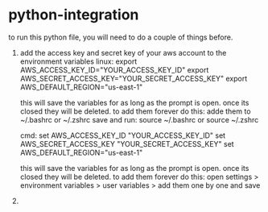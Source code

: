 # python-integration

to run this python file, you will need to do a couple of things before.
1. add the access key and secret key of your aws account to the environment variables
   linux:
   export AWS_ACCESS_KEY_ID="YOUR_ACCESS_KEY_ID"
   export AWS_SECRET_ACCESS_KEY="YOUR_SECRET_ACCESS_KEY"
   export AWS_DEFAULT_REGION="us-east-1"
   
   this will save the variables for as long as the prompt is open. once its closed they will be deleted.
   to add them forever do this:
   adde them to ~/.bashrc or ~/.zshrc save and run: source ~/.bashrc or source ~/.zshrc
   
   cmd:
   set AWS_ACCESS_KEY_ID "YOUR_ACCESS_KEY_ID"
   set AWS_SECRET_ACCESS_KEY "YOUR_SECRET_ACCESS_KEY"
   set AWS_DEFAULT_REGION="us-east-1"

   this will save the variables for as long as the prompt is open. once its closed they will be deleted.
   to add them forever do this:
   open settings > environment variables > user variables > add them one by one and save

3. 

